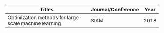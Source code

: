 | Titles                                                       | Journal/Conference | Year |
| ------------------------------------------------------------ | ------------------ | ---- |
| Optimization methods for large-scale machine learning | SIAM               | 2018 |